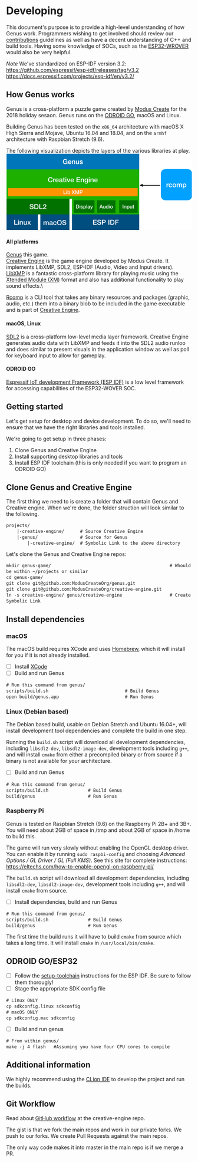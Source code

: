 
# Developing
This document's purpose is to provide a high-level understanding of how Genus work. Programmers wishing to get involved should review our [contributions](./CONTRIBUTING.md) guidelines as well as have a decent understanding of C++ and build tools. Having some knowledge of SOCs, such as the [ESP32-WROVER](https://docs.espressif.com/projects/esp-idf/en/3.2/get-started/get-started-wrover-kit.html) would also be very helpful. 

*Note* We've standardized on ESP-IDF version 3.2:
https://github.com/espressif/esp-idf/releases/tag/v3.2
https://docs.espressif.com/projects/esp-idf/en/v3.2/


## How Genus works
Genus is a cross-platform a puzzle game created by [Modus Create](https://moduscreate.com) for the 2018 holiday sesaon. Genus runs on the [ODROID GO](https://www.hardkernel.com/shop/odroid-go/), macOS and Linux. 

Building Genus has been tested on the `x86_64` architecture with macOS X High Sierra and Mojave, Ubuntu 16.04 and 18.04, and on the `armhf` architecture with Raspbian Stretch (9.6).

The following visualization depicts the layers of the various libraries at play.
![genus-block-diagram](./readme-images/genus-block-diagram.jpg)

#### All platforms
[Genus](https://github.com/moduscreateorg/genus) this game.\
[Creative Engine](https://github.com/ModusCreateOrg/creative-engine) is the game engine developed by Modus Create. It implements LibXMP, SDL2, ESP-IDF (Audio, Video and Input drivers).\
[LibXMP](http://xmp.sourceforge.net/) is a fantastic cross-platform library for playing music using the [Xtended Module (XM)](https://en.wikipedia.org/wiki/XM_(file_format)) format and also has additional functionality to play sound effects.\

[Rcomp](https://github.com/ModusCreateOrg/creative-engine/blob/master/tools/rcomp.cpp) is a CLI tool that takes any binary resources and packages  (graphic, audio, etc.) them into a binary blob to be included in the game executable and is part of [Creative Engine](https://github.com/ModusCreateOrg/creative-engine).

#### macOS, Linux
[SDL2](https://www.libsdl.org/download-2) is a cross-platform low-level media layer framework. Creative Engine generates audio data with LibXMP and feeds it into the SDL2 audio runloo and does similar to present visuals in the application window as well as poll for keyboard input to allow for gameplay.

#### ODROID GO
[Espressif IoT development Framework (ESP IDF)](https://github.com/espressif/esp-idf) is a low level framework for accessing capabilities of the ESP32-WOVER SOC.


## Getting started
Let's get setup for desktop and device development. To do so, we'll need to ensure that we have the right libraries and tools installed.

We're going to get setup in three phases:
1. Clone Genus and Creative Engine
2. Install supporting desktop libraries and tools
3. Install ESP IDF toolchain (this is only needed if you want to program an ODROID GO)

## Clone Genus and Creative Engine
The first thing we need to is create a folder that will contain Genus and Creative engine. When we're done, the folder struction will look similar to the following.

    projects/
        |-creative-engine/      # Source Creative Engine
        |-genus/                # Source for Genus
            |-creative-engine/  # Symbolic Link to the above directory

Let's clone the Genus and Creative Engine repos:

    mkdir genus-game/                                             # Whould be within ~/projects or similar
    cd genus-game/
    git clone git@github.com:ModusCreateOrg/genus.git
    git clone git@github.com:ModusCreateOrg/creative-engine.git
    ln -s creative-engine/ genus/creative-engine                  # Create Symbolic Link
   
## Install dependencies

### macOS
The macOS build requires XCode and uses [Homebrew](https://brew.sh), which it will install for you if it is not already installed.

- [ ] Install [XCode](https://developer.apple.com/xcode/)
- [ ] Build and run Genus
```    
# Run this command from genus/
scripts/build.sh                             # Build Genus
open build/genus.app                         # Run Genus
```

### Linux (Debian based)
The Debian based build, usable on Debian Stretch and Ubuntu 16.04+, will install development tool dependencies and complete the build in one step.

Running the `build.sh` script will download all development dependencies, including `libsdl2-dev`, `libsdl2-image-dev`, development tools including `g++`, and will install `cmake` from either a precompiled binary or from source if a binary is not available for your architecture.

- [ ] Build and run Genus
```    
# Run this command from genus/
scripts/build.sh               # Build Genus
build/genus                    # Run Genus
```

### Raspberry Pi

Genus is tested on Raspbian Stretch (9.6) on the Raspberry Pi 2B+ and 3B+. You will need about 2GB of space in /tmp and about 2GB of space in /home to build this.

The game will run very slowly without enabling the OpenGL desktop driver. You can enable it by running `sudo raspbi-config` and choosing _Advanced Options / GL Driver / GL (Full KMS)_. See this site for complete instructions: https://eltechs.com/how-to-enable-opengl-on-raspberry-pi/

The `build.sh` script will download all development dependencies, including `libsdl2-dev`, `libsdl2-image-dev`, development tools including `g++`, and will install `cmake` from source.

- [ ] Install dependencies, build and run Genus

```
# Run this command from genus/
scripts/build.sh               # Build Genus
build/genus                    # Run Genus
```

The first time the build runs it will have to build `cmake` from source which takes a long time. It will install `cmake` in `/usr/local/bin/cmake`.

## ODROID GO/ESP32
- [ ] Follow the [setup-toolchain](https://docs.espressif.com/projects/esp-idf/en/stable/get-started/#setup-toolchain) instructions for the ESP IDF. Be sure to follow them thorougly! 
- [ ] Stage the appropriate SDK config file
```
# Linux ONLY
cp sdkconfig.linux sdkconfig
# macOS ONLY
cp sdkconfig.mac sdkconfig
```
- [ ] Build and run genus 
```
# From within genus/
make -j 4 flash   #Assuming you have four CPU cores to compile
```

## Additional information
We highly recommend using the [CLion IDE](https://www.jetbrains.com/clion/) to develop the project and run the builds.


## Git Workflow
Read about [GitHub workflow](https://github.com/ModusCreateOrg/creative-engine) at the creative-engine repo.

The gist is that we fork the main repos and work in our private forks.  We push to our forks.  We create Pull Requests against the main repos.

The only way code makes it into master in the main repo is if we merge a PR.

